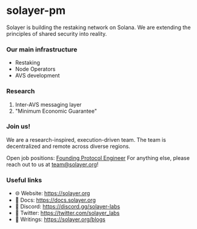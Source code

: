 # solayer-pm

Solayer is building the restaking network on Solana. We are extending the principles of shared security into reality. 

### Our main infrastructure 
* Restaking
* Node Operators 
* AVS development


### Research 
1. Inter-AVS messaging layer
2. "Minimum Economic Guarantee" 


### Join us!
We are a research-inspired, execution-driven team. The team is decentralized and remote across diverse regions. 

Open job positions: [Founding Protocol Engineer](https://wellfound.com/l/2A1qZP)
For anything else, please reach out to us at team@solayer.org!


### Useful links
* 🌐 Website: https://solayer.org
* 📄 Docs: https://docs.solayer.org
* 💬 Discord: https://discord.gg/solayer-labs
* 💬 Twitter: https://twitter.com/solayer_labs
* 📝 Writings: https://solayer.org/blogs

